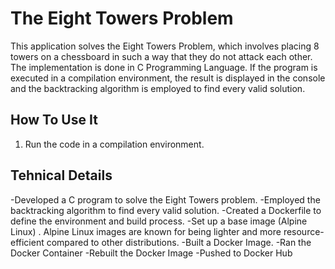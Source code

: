 # The Eight Towers Problem

This application solves the Eight Towers Problem, which involves placing 8 towers on a chessboard in such a way that they do not attack each other. The implementation is done in C Programming Language. If the program is executed in a compilation environment, the result is displayed in the console and the backtracking algorithm is employed to find every valid solution.

## How To Use It

1. Run the code in a compilation environment.

## Tehnical Details

-Developed a C program to solve the Eight Towers problem.
-Employed the backtracking algorithm to find every valid solution.
-Created a Dockerfile to define the environment and build process.
-Set up a base image (Alpine Linux) . Alpine Linux images are known for being lighter and more resource-efficient compared to other distributions.
-Built a Docker Image.
-Ran the Docker Container
-Rebuilt the Docker Image
-Pushed to Docker Hub
